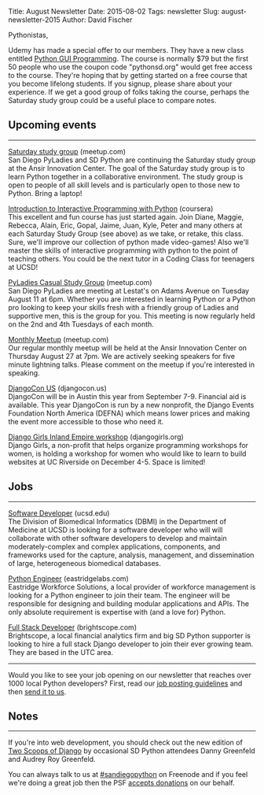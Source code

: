 Title: August Newsletter
Date: 2015-08-02
Tags: newsletter
Slug: august-newsletter-2015
Author: David Fischer


Pythonistas,


Udemy has made a special offer to our members. They have a new class entitled
[Python GUI Programming][]. The course is normally $79 but the first 50 people
who use the coupon code "pythonsd.org" would get free access to the course.
They're hoping that by getting started on a free course that you become
lifelong students. If you signup, please share about your experience. If we get
a good group of folks taking the course, perhaps the Saturday study group
could be a useful place to compare notes.

[Python GUI Programming]: https://www.udemy.com/python-gui-programming/


Upcoming events
---------------

----

[Saturday study group][saturday-meetup] (meetup.com) <br />
San Diego PyLadies and SD Python are continuing the Saturday study group
at the Ansir Innovation Center. The goal of the Saturday study group is to
learn Python together in a collaborative environment. The study group is open
to people of all skill levels and is particularly open to those new to Python.
Bring a laptop!

[saturday-meetup]: http://www.meetup.com/pythonsd/events/223519327/


[Introduction to Interactive Programming with Python][rice-course] (coursera) <br />
This excellent and fun course has just started again. Join Diane, Maggie, Rebecca, Alain, Eric, Gopal, Jaime, Juan, Kyle, Peter and many others at each Saturday Study Group (see above) as we take, or retake, this class. Sure, we'll improve our collection of python made video-games! Also we'll master the skills of interactive programming with python to the point of teaching others. You could be the next tutor in a Coding Class for teenagers at UCSD!

[rice-course]: https://www.coursera.org/course/interactivepython1


[PyLadies Casual Study Group][] (meetup.com) <br />
San Diego PyLadies are meeting at Lestat's on Adams Avenue on Tuesday August 11
at 6pm. Whether you are interested in learning Python or a Python pro looking
to keep your skills fresh with a friendly group of Ladies and supportive men,
this is the group for you. This meeting is now regularly held on the 2nd and
4th Tuesdays of each month.

[PyLadies Casual Study Group]: http://www.meetup.com/sd-pyladies/events/xvnvglytlbpb/


[Monthly Meetup][] (meetup.com) <br />
Our regular monthly meetup will be held at the Ansir Innovation Center on
Thursday August 27 at 7pm. We are actively seeking speakers for five minute lightning
talks. Please comment on the meetup if you're interested in speaking.

[Monthly Meetup]: http://www.meetup.com/pythonsd/events/223828835/


[DjangoCon US][] (djangocon.us) <br />
DjangoCon will be in Austin this year from September 7-9. Financial
aid is available. This year DjangoCon is run by a new nonprofit, the Django
Events Foundation North America (DEFNA) which means lower prices and making
the event more accessible to those who need it.

[DjangoCon US]: https://2015.djangocon.us/


[Django Girls Inland Empire workshop][] (djangogirls.org) <br />
Django Girls, a non-profit that helps organize programming workshops for women,
is holding a workshop for women who would like to learn to build websites at
UC Riverside on December 4-5. Space is limited!

[Django Girls Inland Empire workshop]: https://djangogirls.org/inlandempire/


Jobs
----

----


[Software Developer][ucsd-dev] (ucsd.edu) <br />
The Division of Biomedical Informatics (DBMI) in the Department of Medicine at
UCSD is looking for a software developer who will will collaborate with other
software developers to develop and maintain moderately-complex and complex
applications, components, and frameworks used for the capture, analysis,
management, and dissemination of large, heterogeneous biomedical databases.

[ucsd-dev]: http://jobs.ucsd.edu/bulletin/job.aspx?cat=search&sortby=rank&jobnum_in=77396&search=software%20developer


[Python Engineer][eastridge-job] (eastridgelabs.com) <br />
Eastridge Workforce Solutions, a local provider of workforce management is
looking for a Python engineer to join their team. The engineer will be
responsible for designing and building modular applications and APIs. The
only absolute requirement is expertise with (and a love for) Python.

[eastridge-job]: http://www.eastridgelabs.com/python-engineer


[Full Stack Developer][full-stack-dev] (brightscope.com) <br />
Brightscope, a local financial analytics firm and big SD Python supporter is
looking to hire a full stack Django developer to join their ever growing team.
They are based in the UTC area.

[full-stack-dev]: http://www.brightscope.com/about/careers/#job_Software_Engineer


----

Would you like to see your job opening on our newsletter that reaches over
1000 local Python developers? First, read our
[job posting guidelines][job-guidelines] and then [send it to us][send-it].

[send-it]: mailto:sandiegopython-organizers@googlegroups.com
[job-guidelines]: http://pythonsd.org/pages/job-posting-guidelines.html

Notes
-----

----

If you're into web development, you should check out the new edition of
[Two Scoops of Django][two-scoops] by occasional SD Python attendees Danny
Greenfeld and Audrey Roy Greenfeld.

[two-scoops]: http://twoscoopspress.org/products/two-scoops-of-django-1-8


You can always talk to us at [#sandiegopython][irc] on Freenode and if you feel
we're doing a great job then the PSF [accepts donations][accepts-donations] on
our behalf.

[irc]: http://pythonsd.org/pages/chat-room.html
[accepts-donations]: https://psfmember.org/civicrm/contribute/transact?reset=1&id=9
